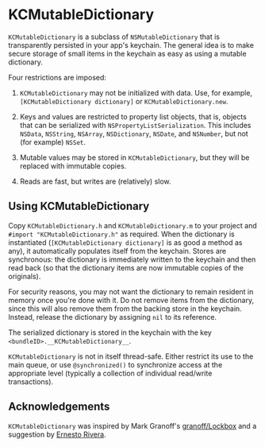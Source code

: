 KCMutableDictionary
===================

`KCMutableDictionary` is a subclass of `NSMutableDictionary` that is transparently persisted in your app's keychain. The general idea is to make secure storage of small items in the keychain as easy as using a mutable dictionary.

Four restrictions are imposed:

1. `KCMutableDictionary` may not be initialized with data. Use, for example, `[KCMutableDictionary dictionary]` or `KCMutableDictionary.new`.

2. Keys and values are restricted to property list objects, that is, objects that can be serialized with `NSPropertyListSerialization`. This includes `NSData`, `NSString`, `NSArray`, `NSDictionary`, `NSDate`, and `NSNumber`, but not (for example) `NSSet`.

3. Mutable values may be stored in `KCMutableDictionary`, but they will be replaced with immutable copies.

4. Reads are fast, but writes are (relatively) slow.

Using KCMutableDictionary
-------------------------

Copy `KCMutableDictionary.h` and `KCMutableDictionary.m` to your project and `#import "KCMutableDictionary.h"` as required. When the dictionary is instantiated (`[KCMutableDictionary dictionary]` is as good a method as any), it automatically populates itself from the keychain. Stores are synchronous: the dictionary is immediately written to the keychain and then read back (so that the dictionary items are now immutable copies of the originals).

For security reasons, you may not want the dictionary to remain resident in memory once you're done with it. Do not remove items from the dictionary, since this will also remove them from the backing store in the keychain. Instead, release the dictionary by assigning `nil` to its reference.

The serialized dictionary is stored in the keychain with the key `<bundleID>.__KCMutableDictionary__`.

`KCMutableDictionary` is not in itself thread-safe. Either restrict its use to the main queue, or use `@synchronized()` to synchronize access at the appropriate level (typically a collection of individual read/write transactions).

Acknowledgements
----------------

`KCMutableDictionary` was inspired by Mark Granoff's [granoff/Lockbox](https://github.com/granoff/Lockbox) and a suggestion by [Ernesto Rivera](https://github.com/rivera-ernesto).